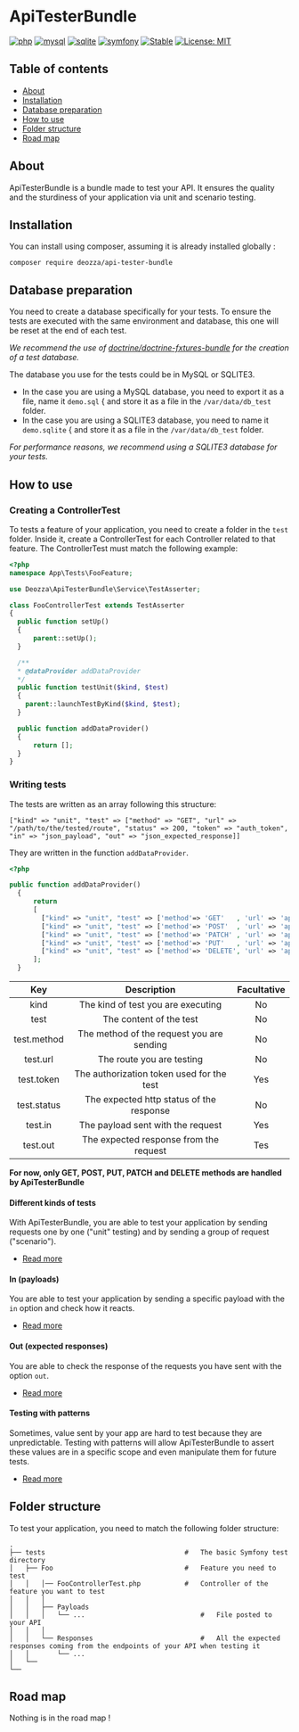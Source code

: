 ApiTesterBundle
=

[![php](https://img.shields.io/badge/php-%5E7.2-blue.svg)]()
[![mysql](https://img.shields.io/badge/mysql-%5E5.7-blue.svg)]()
[![sqlite](https://img.shields.io/badge/sqlite-3-blue.svg)]()
[![symfony](https://img.shields.io/badge/symfony-%5E4.2-blue.svg)](https://symfony.com/doc/current/index.html#gsc.tab=0)
[![Stable](https://img.shields.io/badge/stable-1.1-brightgreen.svg)](https://github.com/deozza/Philarmony/tree/2.0.0)
[![License: MIT](https://img.shields.io/badge/License-MIT-yellow.svg)]()

## Table of contents

 * [About](#about)
 * [Installation](#installation)
 * [Database preparation](#database-preparation)
 * [How to use](#how-to-use)
 * [Folder structure](#folder-structure)
 * [Road map](#road-map)

## About

ApiTesterBundle is a bundle made to test your API. It ensures the quality and the sturdiness of your application via unit and scenario testing.

## Installation

You can install using composer, assuming it is already installed globally :

`composer require deozza/api-tester-bundle`

## Database preparation

You need to create a database specifically for your tests. To ensure the tests are executed with the same environment and database, this one will be reset at the end of each test.

_We recommend the use of [doctrine/doctrine-fxtures-bundle](https://symfony.com/doc/master/bundles/DoctrineFixturesBundle/index.html) for the creation of a test database._

The database you use for the tests could be in MySQL or SQLITE3.

* In the case you are using a MySQL database, you need to export it as a file, name it `demo.sql` { and store it as a file in the `/var/data/db_test` folder.
* In the case you are using a SQLITE3 database, you need to name it `demo.sqlite` { and store it as a file in the `/var/data/db_test` folder.

_For performance reasons, we recommend using a SQLITE3 database for your tests._

## How to use

### Creating a ControllerTest

To tests a feature of your application, you need to create a folder in the `test` folder. Inside it, create a ControllerTest for each Controller related to that feature. The ControllerTest must match the following example: 

```php
<?php
namespace App\Tests\FooFeature;

use Deozza\ApiTesterBundle\Service\TestAsserter;

class FooControllerTest extends TestAsserter
{
  public function setUp()
  {
      parent::setUp();
  }

  /**
  * @dataProvider addDataProvider
  */
  public function testUnit($kind, $test)
  {
    parent::launchTestByKind($kind, $test);
  }

  public function addDataProvider()
  {
      return [];
  }
}
``` 

### Writing tests

The tests are written as an array following this structure:

```
["kind" => "unit", "test" => ["method" => "GET", "url" => "/path/to/the/tested/route", "status" => 200, "token" => "auth_token", "in" => "json_payload", "out" => "json_expected_response]]
```

They are written in the function `addDataProvider`.

```php
<?php

public function addDataProvider()
  {
      return
      [
        ["kind" => "unit", "test" => ['method'=> 'GET'   , 'url' => 'api/foos'                                    , 'status' => 200, 'out' => 'getAllFoos'] ],
        ["kind" => "unit", "test" => ['method'=> 'POST'  , 'url' => 'api/foos'                                    , 'token' => 'token_user', 'status' => 201, 'in' => 'postValidFoo' , 'out' => 'postedFoo'] ],
        ["kind" => "unit", "test" => ['method'=> 'PATCH' , 'url' => 'api/foo/00400000-0000-5000-a000-000000000000', 'token' => 'token_user', 'status' => 200, 'in' => 'patchValidFoo', 'out' => 'patchedFoo'] ],
        ["kind" => "unit", "test" => ['method'=> 'PUT'   , 'url' => 'api/foo/00400000-0000-5000-a000-000000000000', 'token' => 'token_user', 'status' => 405] ],
        ["kind" => "unit", "test" => ['method'=> 'DELETE', 'url' => 'api/foo/00400000-0000-5000-a000-000000000000', 'token' => 'token_user', 'status' => 204] ],
      ];
  }
```

|     Key     |                Description                | Facultative |
|:-----------:|:-----------------------------------------:|:-----------:|
| kind        | The kind of test you are executing        | No          |
| test        | The content of the test                   | No          |
| test.method | The method of the request you are sending | No          |
| test.url    | The route you are testing                 | No          |
| test.token  | The authorization token used for the test | Yes         |
| test.status | The expected http status of the response  | No          |
| test.in     | The payload sent with the request         | Yes         |
| test.out    | The expected response from the request    | Tes         |

__For now, only GET, POST, PUT, PATCH and DELETE methods are handled by ApiTesterBundle__

#### Different kinds of tests

With ApiTesterBundle, you are able to test your application by sending requests one by one ("unit" testing) and by sending a group of request ("scenario").

 * [Read more](src/Resources/doc/TEST_KINDS.md)

#### In (payloads)

You are able to test your application by sending a specific payload with the `in` option and check how it reacts.

 * [Read more](src/Resources/doc/PAYLOADS.md)
 

#### Out (expected responses)

You are able to check the response of the requests you have sent with the option `out`.

 * [Read more](src/Resources/doc/RESPONSES.md)


#### Testing with patterns

Sometimes, value sent by your app are hard to test because they are unpredictable. Testing with patterns will allow ApiTesterBundle to assert these values are in a specific scope and even manipulate them for future tests.

 * [Read more](src/Resources/doc/PATTERNS.md)

## Folder structure

To test your application, you need to match the following folder structure:

    .
    ├── tests                                   #   The basic Symfony test directory
    │   ├── Foo                                 #   Feature you need to test
    │   │   │── FooControllerTest.php           #   Controller of the feature you want to test
    │   │   │                                       
    │   │   ├── Payloads                            
    │   │   │   └── ...                             #   File posted to your API
    │   │   │   
    │   │   └── Responses                           #   All the expected responses coming from the endpoints of your API when testing it
    │   │       └── ...
    │   └──
    └──

## Road map

Nothing is in the road map !
